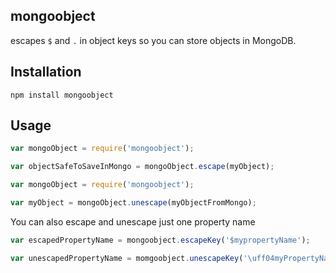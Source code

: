 mongoobject
-----------
escapes `$` and `.` in object keys so you can store objects in MongoDB.


Installation
------------
```
npm install mongoobject
```

Usage
-----
```js
var mongoObject = require('mongoobject');

var objectSafeToSaveInMongo = mongoObject.escape(myObject);
```

```js
var mongoObject = require('mongoobject');

var myObject = mongoObject.unescape(myObjectFromMongo);

```

You can also escape and unescape just one property name
```js
var escapedPropertyName = mongoobject.escapeKey('$mypropertyName');

var unescapedPropertyName = momgoobject.unescapeKey('\uff04myPropertyName');
```

